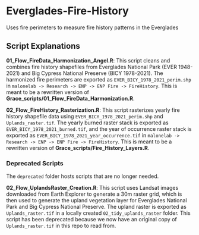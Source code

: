 # Everglades-Fire-History
Uses fire perimeters to measure fire history patterns in the Everglades

## Script Explanations

**01_Flow_FireData_Harmonization_Angel.R**: This script cleans and combines fire history shapefiles from Everglades National Park (EVER 1948-2021) and Big Cypress National Preserve (BICY 1978-2021). The harmonized fire perimeters are exported as `EVER_BICY_1978_2021_perim.shp` in `malonelab -> Research -> ENP -> ENP Fire -> FireHistory`. This is meant to be a rewritten version of **Grace_scripts/01_Flow_FireData_Harmonization.R**.

**02_Flow_FireHistory_Rasterization.R**: This script rasterizes yearly fire history shapefile data using `EVER_BICY_1978_2021_perim.shp` and `Uplands_raster.tif`. The yearly burned raster stack is exported as `EVER_BICY_1978_2021_burned.tif`, and the year of occurrence raster stack is exported as `EVER_BICY_1978_2021_year_occurrence.tif` in `malonelab -> Research -> ENP -> ENP Fire -> FireHistory`. This is meant to be a rewritten version of **Grace_scripts/Fire_History_Layers.R**.

### Deprecated Scripts

The `deprecated` folder hosts scripts that are no longer needed.

**02_Flow_UplandsRaster_Creation.R**: This script uses Landsat images downloaded from Earth Explorer to generate a 30m raster grid, which is then used to generate the upland vegetation layer for Everglades National Park and Big Cypress National Preserve. The upland raster is exported as `Uplands_raster.tif` in a locally created `02_tidy_uplands_raster` folder. This script has been deprecated because we now have an original copy of `Uplands_raster.tif` in this repo to read from.

